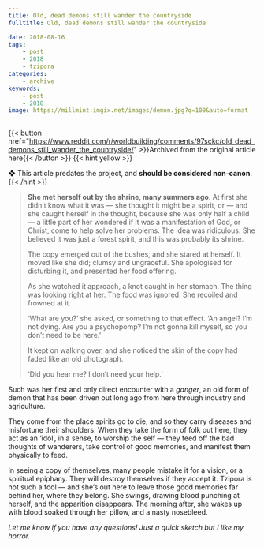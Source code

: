 ```yaml
---
title: Old, dead demons still wander the countryside
fulltitle: Old, dead demons still wander the countryside

date: 2018-08-16
tags:
    - post
    - 2018
    - tzipora
categories:
    - archive
keywords:
    - post
    - 2018
image: https://millmint.imgix.net/images/demon.jpg?q=100&auto=format
---
```

{{< button href="https://www.reddit.com/r/worldbuilding/comments/97sckc/old_dead_demons_still_wander_the_countryside/" >}}Archived from the original article here{{< /button >}}
{{< hint yellow >}}

❖ This article predates the project, and **should be considered non-canon**.
{{< /hint >}}

>**She met herself out by the shrine, many summers ago**. At first she didn’t know what it was  —  she thought it might be a spirit, or  —  and she caught herself in the thought, because she was only half a child  —  a little part of her wondered if it was a manifestation of God, or Christ, come to help solve her problems. The idea was ridiculous. She believed it was just a forest spirit, and this was probably its shrine.
>
>The copy emerged out of the bushes, and she stared at herself. It moved like she did; clumsy and ungraceful. She apologised for disturbing it, and presented her food offering.
>
>As she watched it approach, a knot caught in her stomach. The thing was looking right at her. The food was ignored. She recoiled and frowned at it.
>
>‘What are you?’ she asked, or something to that effect. ‘An angel? I’m not dying. Are you a psychopomp? I’m not gonna kill myself, so you don’t need to be here.’
>
>It kept on walking over, and she noticed the skin of the copy had faded like an old photograph.
>
>‘Did you hear me? I don’t need your help.’

Such was her first and only direct encounter with a *ganger*, an old form of demon that has been driven out long ago from here through industry and agriculture.

They come from the place spirits go to die, and so they carry diseases and misfortune their shoulders. When they take the form of folk out here, they act as an ‘idol’, in a sense, to worship the self  —  they feed off the bad thoughts of wanderers, take control of good memories, and manifest them physically to feed.

In seeing a copy of themselves, many people mistake it for a vision, or a spiritual epiphany. They will destroy themselves if they accept it. Tzipora is not such a fool  —  and she’s out here to leave those good memories far behind her, where they belong. She swings, drawing blood punching at herself, and the apparition disappears. The morning after, she wakes up with blood soaked through her pillow, and a nasty nosebleed.

*Let me know if you have any questions! Just a quick sketch but I like my horror.*
